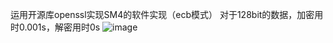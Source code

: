 运用开源库openssl实现SM4的软件实现（ecb模式）
对于128bit的数据，加密用时0.001s，解密用时0s
![image](https://github.com/korangar-group42num1/group42/assets/129478905/2488ada1-1a5b-4e82-a2e6-60eb8d653a19)
